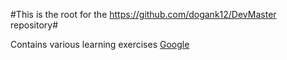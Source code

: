 #This is the root for the https://github.com/dogank12/DevMaster repository#

Contains various learning exercises
[Google](https://www.google.com)
